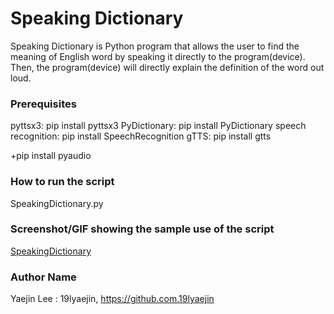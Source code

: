 # Speaking Dictionary
Speaking Dictionary is Python program that allows the user to find the meaning of English word by speaking it directly to the program(device). Then, the program(device) will directly explain the definition of the word out loud.

### Prerequisites
pyttsx3: pip install pyttsx3
PyDictionary: pip install PyDictionary
speech recognition: pip install SpeechRecognition 
gTTS: pip install gtts

+pip install pyaudio

### How to run the script
SpeakingDictionary.py

### Screenshot/GIF showing the sample use of the script
[SpeakingDictionary](https://user-images.githubusercontent.com/69775935/140873415-dc79bdd7-d36e-4ca5-ae6f-4da88837f5f0.png)

### Author Name
Yaejin Lee : 19lyaejin, https://github.com.19lyaejin
